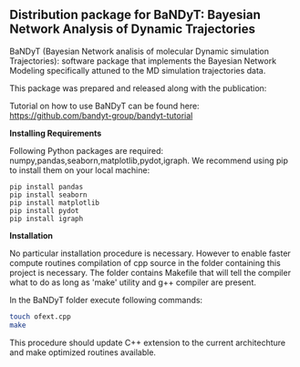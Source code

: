 ## Distribution package for BaNDyT: Bayesian Network Analysis of Dynamic Trajectories

BaNDyT (Bayesian Network analisis of molecular Dynamic simulation Trajectories): software package that implements the Bayesian Network Modeling specifically attuned to the MD simulation trajectories data.

This package was prepared and released along with the publication: <insert link to publication here>

Tutorial on how to use BaNDyT can be found here: https://github.com/bandyt-group/bandyt-tutorial

**Installing Requirements**

Following Python packages are required: numpy,pandas,seaborn,matplotlib,pydot,igraph.
We recommend using pip to install them on your local machine:

```pip install numpy
pip install pandas
pip install seaborn
pip install matplotlib
pip install pydot
pip install igraph
```

**Installation**

No particular installation procedure is necessary. However to enable faster compute routines compilation of cpp source in the folder containing this project
is necessary. The folder contains Makefile that will tell the compiler what to do as long as 'make' utility and g++ compiler are present.

In the BaNDyT folder execute following commands:

```bash
touch ofext.cpp
make
```
This procedure should update C++ extension to the current architechture and make
optimized routines available.
